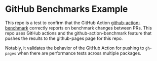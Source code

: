 # GitHub Benchmarks Example

This repo is a test to confirm that the GitHub Action [github-action-benchmark](https://github.com/rhysd/github-action-benchmark) correctly reports on benchmark changes between PRs. This repo uses GitHub actions and the github-action-benchmark feature that pushes the results to the github-pages page for this repo.

Notably, it validates the behavior of the GitHub Action for pushing to `gh-pages` when there are performance tests across multiple packages.
